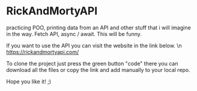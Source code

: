 # RickAndMortyAPI
practicing POO, printing data from an API and other stuff that i will imagine in the way.
Fetch API, async / await. This will be funny.

If you want to use the API you can visit the website in the link below. \n
https://rickandmortyapi.com/

To clone the project just press the green button "code" there you can download all the files or copy the link and add manually to your local repo.

Hope you like it! ;)
